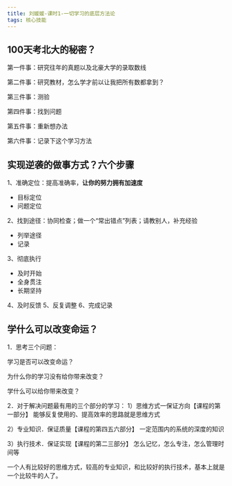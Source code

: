 ```yaml
---
title: 刘媛媛-课时1-一切学习的底层方法论
tags: 核心技能
---
```


## 100天考北大的秘密？
第一件事：研究往年的真题以及北豪大学的录取数线
<!-- more -->

第二件事：研究教材，怎么学才前以让我把所有数都拿到？

第三件事：测验

第四件事：找到问题

第五件事：重新想办法

第六件事：记录下这个学习方法



## 实现逆袭的做事方式？六个步骤
1、准确定位：提高准确率，**让你的努力拥有加速度**
* 目标定位
* 问题定位

2、找到途径：协同检查；做一个“常出错点”列表；请教别人，补充经验
* 列举途径
* 记录

3、彻底执行
* 及时开始
* 全身贯注
* 长期坚持

4、及时反馈
5、反复调整
6、完成记录



## 学什么可以改变命运？
1．思考三个问题：

学习是否可以改变命运？

为什么你的学习没有给你带来改变？

学什么可以给你带来改变？

2．对于解决问题最有用的三个部分的学习：
1）思维方式一保证方向【课程的第一部分】
能够反复使用的、提高效率的思路就是思维方式

2）专业知识．保证质量【课程的第四五六部分】
一定范围内的系统的深度的知识

3）执行技术．保证实现【课程的第二三部分】
怎么记忆，怎么专注，怎么管理时间等

一个人有比较好的思维方式，较高的专业知识，和比较好的执行技术，基本上就是一个比较牛的人了。
